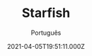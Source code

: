 ---
id: 'e8b33def-dd8c-47da-9fcd-355e03c71e6c'
type: 'movie' # Filme, Série, Anime
title: "Starfish"
synopsis: []
originalTitle: "Starfish"
date: '2021-04-05T19:51:11.000Z'
update: '2021-04-05T19:51:11.000Z'
releaseDate: '2018-09-27T03:00:00.000Z'
imdb:
  rating: '5.3' # 8.5
  id: '' # tt0470752
duration: '1h 40 Min'
trailer:
  urls: [
    'FfL9r82aye4',
  ]
tags: ['720p', '1080p', '720p']
genre: ['Drama', 'Terror'] #
quality: 'WEB-DL' # BluRay, WEB-DL, HDTV, WEB-DL4K, WEB-DLe
format: 'Mkv | Mp4' # MKV, MP4, TS
audio: 'Português, Inglês' # Dublado, Legendado, Dual Audio, Dub & Leg
subtitle: 'Português' # Português, inglês,
size: '893 MB | 1.15 GB | 1.92 GB' # 4.8 GB
audioQuality: 10
videoQuality: 10
directors: []
#  - name: 'Lana Wachowski'
#    image: ''
#  - name: 'Lilly Wachowski'
#    image: ''
cast: []
#  - name: 'Keanu Reeves'
#    image: ''
#    characterName: 'Neo'
writers: []
#  - name: ''
#    image: ''
maturityRating:
  age: '' # L , 10, 12, 14, 16, 18
  topics: [''] # Violence, Illegal drugs, Inappropriate Language, Legal Drugs, Sexual Content, Extreme Violence
###########################################
download:
  
  - url: 'magnet:?xt=urn:btih:DCA1EAEE7621E0D803F80D1A251238103B6D1392&dn=LAPUMiA.Org%20-%20Starfish%20-%20Vozes%20e%20Segredos%202019%205.1%20%28720p%29&tr=udp%3a%2f%2ftracker.openbittorrent.com%3a80%2fannounce&tr=udp%3a%2f%2ftracker.opentrackr.org%3a1337%2fannounce'
    resolution: '720p' # 720p, 1080p, 4K,
    audio: 'Dual Áudio' # Dublado, Legendado, Dual Audio
    size: '' # 4.8 GB
    quality: '' # BluRay, WEB-DL
    format: '' # MKV
  - url: 'magnet:?xt=urn:btih:A7AB35D2C18D99A076A53936237087AB010329EA&dn=LAPUMiA.Org%20-%20Starfish%20-%20Vozes%20e%20Segredos%202019%205.1%20%281080p%29&tr=udp%3a%2f%2ftracker.openbittorrent.com%3a80%2fannounce&tr=udp%3a%2f%2ftracker.opentrackr.org%3a1337%2fannounce'
    resolution: '1080p' # 720p, 1080p, 4K,
    audio: 'Dual Áudio' # Dublado, Legendado, Dual Audio
    size: '' # 4.8 GB
    quality: '' # BluRay, WEB-DL
    format: '' # MKV
  - url: 'magnet:?xt=urn:btih:65343EF464C0C7BA558A895A2465856B445CA1C7&dn=LAPUMiA.Org%20-%20Starfish%20-%20Vozes%20e%20Segredos%202019%205.1%20DUBLADO%20%28720p%29&tr=udp%3a%2f%2ftracker.openbittorrent.com%3a80%2fannounce&tr=udp%3a%2f%2ftracker.opentrackr.org%3a1337%2fannounce'
    resolution: '720p' # 720p, 1080p, 4K,
    audio: 'Dublado' # Dublado, Legendado, Dual Audio
    size: '' # 4.8 GB
    quality: '' # BluRay, WEB-DL
    format: '' # MKV
images:
  cover: '/assets/movies/starfish.jpg'
  background: '/assets/movies/'
---